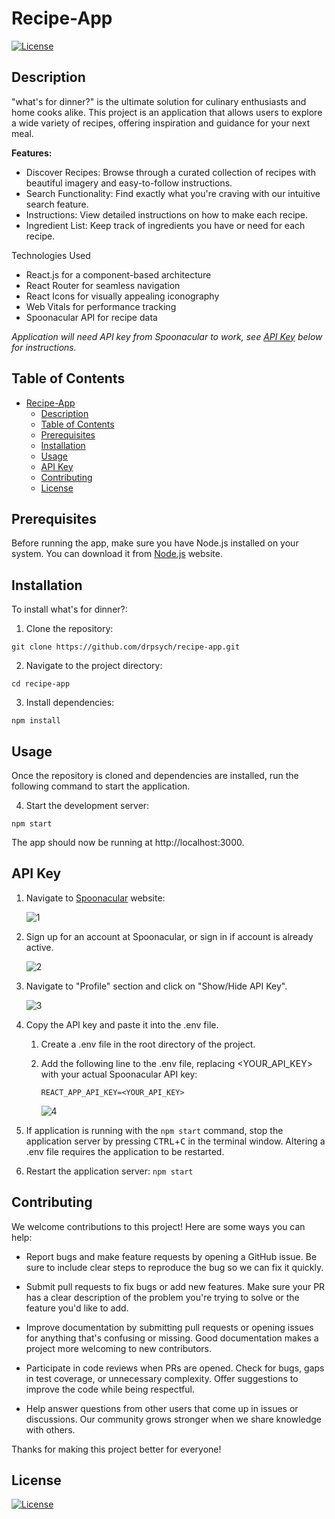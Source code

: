 # Recipe-App

[![License](https://img.shields.io/badge/license-MIT-blue.svg)](https://opensource.org/licenses/MIT)

## Description
"what's for dinner?" is the ultimate solution for culinary enthusiasts and home cooks alike. This project is an application that allows users to explore a wide variety of recipes, offering inspiration and guidance for your next meal.

**Features:**
- Discover Recipes: Browse through a curated collection of recipes with beautiful imagery and easy-to-follow instructions.
- Search Functionality: Find exactly what you're craving with our intuitive search feature.
- Instructions: View detailed instructions on how to make each recipe.
- Ingredient List: Keep track of ingredients you have or need for each recipe.

Technologies Used
- React.js for a component-based architecture
- React Router for seamless navigation
- React Icons for visually appealing iconography
- Web Vitals for performance tracking
- Spoonacular API for recipe data

*Application will need API key from Spoonacular to work, see [API Key](#api-key) below for instructions.*

## Table of Contents
- [Recipe-App](#recipe-app)
  - [Description](#description)
  - [Table of Contents](#table-of-contents)
  - [Prerequisites](#prerequisites)
  - [Installation](#installation)
  - [Usage](#usage)
  - [API Key](#api-key)
  - [Contributing](#contributing)
  - [License](#license)

## Prerequisites

Before running the app, make sure you have Node.js installed on your system. You can download it from [Node.js](https://nodejs.org/en) website.

## Installation
To install what's for dinner?:

1. Clone the repository:

```
git clone https://github.com/drpsych/recipe-app.git
```

2. Navigate to the project directory:

```
cd recipe-app
```

3. Install dependencies:

```
npm install
```
## Usage
Once the repository is cloned and dependencies are installed, run the following command to start the application.

4. Start the development server:

```
npm start
```

The app should now be running at http://localhost:3000.

## API Key
1. Navigate to [Spoonacular](https://spoonacular.com/food-api) website: 
   
   ![1](https://github.com/drpsych/recipe-app/assets/62787554/cd415ac9-673c-4059-b419-313502f10cf7)
   
2. Sign up for an account at Spoonacular, or sign in if account is already active.

   ![2](https://github.com/drpsych/recipe-app/assets/62787554/627e3871-7dae-487e-8ad4-b27efc6a2c89)

3. Navigate to "Profile" section and click on "Show/Hide API Key". 
   
   ![3](https://github.com/drpsych/recipe-app/assets/62787554/764414db-d628-4b95-9045-cdb9cbe095c7)

4. Copy the API key and paste it into the .env file.
   
   1. Create a .env file in the root directory of the project.
   
   2. Add the following line to the .env file, replacing &lt;YOUR_API_KEY&gt; with your actual Spoonacular API key:
       ```
       REACT_APP_API_KEY=<YOUR_API_KEY>
       ```
      ![4](https://github.com/drpsych/recipe-app/assets/62787554/0d7f15b3-84f1-4f4b-a066-634406e95922)

5. If application is running with the `npm start` command, stop the application server by pressing <kbd>CTRL</kbd>+<kbd>C</kbd> in the terminal window. Altering a .env file requires the application to be restarted.
   
6. Restart the application server: ```npm start```

## Contributing

We welcome contributions to this project! Here are some ways you can help:

-   Report bugs and make feature requests by opening a GitHub issue. Be sure to include clear steps to reproduce the bug so we can fix it quickly.

-   Submit pull requests to fix bugs or add new features. Make sure your PR has a clear description of the problem you're trying to solve or the feature you'd like to add.

-   Improve documentation by submitting pull requests or opening issues for anything that's confusing or missing. Good documentation makes a project more welcoming to new contributors.

-   Participate in code reviews when PRs are opened. Check for bugs, gaps in test coverage, or unnecessary complexity. Offer suggestions to improve the code while being respectful.

-   Help answer questions from other users that come up in issues or discussions. Our community grows stronger when we share knowledge with others.

Thanks for making this project better for everyone!

## License
[![License](https://img.shields.io/badge/license-MIT-blue.svg)](https://opensource.org/licenses/MIT)
